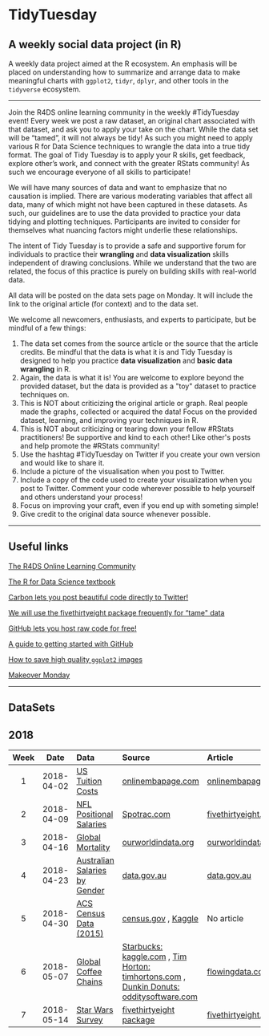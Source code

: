 # TidyTuesday

## A weekly social data project (in R)

A weekly data project aimed at the R ecosystem. An emphasis will be placed on understanding how to summarize and arrange data to make meaningful charts with `ggplot2`, `tidyr`, `dplyr`, and other tools in the `tidyverse` ecosystem.

***

Join the R4DS online learning community in the weekly #TidyTuesday event! Every week we post a raw dataset, an original chart associated with that dataset, and ask you to apply your take on the chart. While the data set will be “tamed”, it will not always be tidy! As such you might need to apply various R for Data Science techniques to wrangle the data into a true tidy format. The goal of Tidy Tuesday is to apply your R skills, get feedback, explore other’s work, and connect with the greater RStats community! As such we encourage everyone of all skills to participate! 

We will have many sources of data and want to emphasize that no causation is implied. There are various moderating variables that affect all data, many of which might not have been captured in these datasets. As such, our guidelines are to use the data provided to practice your data tidying and plotting techniques. Participants are invited to consider for themselves what nuancing factors might underlie these relationships. 

The intent of Tidy Tuesday is to provide a safe and supportive forum for individuals to practice their **wrangling** and **data visualization** skills independent of drawing conclusions. While we understand that the two are related, the focus of this practice is purely on building skills with real-world data.

All data will be posted on the data sets page on Monday. It will include the link to the original article (for context) and to the data set. 

We welcome all newcomers, enthusiasts, and experts to participate, but be mindful of a few things:

1. The data set comes from the source article or the source that the article credits. Be mindful that the data is what it is and Tidy Tuesday is designed to help you practice **data visualization** and **basic data wrangling** in R.  
2. Again, the data is what it is! You are welcome to explore beyond the provided dataset, but the data is provided as a "toy" dataset to practice techniques on.  
3. This is NOT about criticizing the original article or graph. Real people made the graphs, collected or acquired the data! Focus on the provided dataset, learning, and improving your techniques in R.  
4. This is NOT about criticizing or tearing down your fellow #RStats practitioners! Be supportive and kind to each other! Like other's posts and help promote the #RStats community!  
4. Use the hashtag #TidyTuesday on Twitter if you create your own version and would like to share it.
5. Include a picture of the visualisation when you post to Twitter.  
6. Include a copy of the code used to create your visualization when you post to Twitter. Comment your code wherever possible to help yourself and others understand your process!  
7. Focus on improving your craft, even if you end up with someting simple!  
8. Give credit to the original data source whenever possible.  

***

## Useful links

[The R4DS Online Learning Community](https://www.jessemaegan.com/post/r4ds-the-next-iteration/)

[The R for Data Science textbook](http://r4ds.had.co.nz/)

[Carbon lets you post beautiful code directly to Twitter!](https://carbon.now.sh/)

[We will use the fivethirtyeight package frequently for “tame" data](https://cran.r-project.org/web/packages/fivethirtyeight/fivethirtyeight.pdf)

[GitHub lets you host raw code for free!](https://github.com/)

[A guide to getting started with GitHub](https://guides.github.com/activities/hello-world/)

[How to save high quality `ggplot2` images](http://ggplot2.tidyverse.org/reference/ggsave.html)

[Makeover Monday](http://www.makeovermonday.co.uk/data/)

***

## DataSets
## 2018
| Week | Date | Data | Source | Article
| :---: | :---: | :--- | :--- | :---|
| 1 | 2018-04-02 | [US Tuition Costs](https://github.com/rfordatascience/tidytuesday/blob/master/data/us_avg_tuition.xlsx) | [onlinembapage.com](https://onlinembapage.com/average-tuition-and-educational-attainment-in-the-united-states/) | [onlinembapage.com](https://onlinembapage.com/wp-content/uploads/2016/03/AverageTuition_Part1b.jpg) |
| 2 | 2018-04-09 | [NFL Positional Salaries](https://github.com/rfordatascience/tidytuesday/blob/master/data/tidy_tuesday_week2.xlsx) | [Spotrac.com](http://www.spotrac.com/rankings/) | [fivethirtyeight.com](https://espnfivethirtyeight.files.wordpress.com/2017/05/morris-nflrb-1.png?w=575&h=488&quality=90&strip=info) |
| 3|  2018-04-16| [Global Mortality](https://github.com/rfordatascience/tidytuesday/blob/master/data/global_mortality.xlsx) | [ourworldindata.org](https://ourworldindata.org/) | [ourworldindata.org](https://ourworldindata.org/what-does-the-world-die-from) | 
| 4 | 2018-04-23| [Australian Salaries by Gender](https://github.com/rfordatascience/tidytuesday/blob/master/data/week4_australian_salary.csv) | [data.gov.au](https://data.gov.au/dataset/taxation-statistics-2013-14/resource/c506c052-be2f-4fba-8a65-90f9e60f7775?inner_span=True) | [data.gov.au](https://data.gov.au/dataset/taxation-statistics-2013-14/resource/c506c052-be2f-4fba-8a65-90f9e60f7775?inner_span=True)  |
| 5 | 2018-04-30 | [ACS Census Data (2015)](https://github.com/rfordatascience/tidytuesday/blob/master/data/acs2015_county_data.csv) | [census.gov](https://factfinder.census.gov/faces/nav/jsf/pages/index.xhtml) , [Kaggle](https://www.kaggle.com/muonneutrino/us-census-demographic-data)  | No article |
| 6 | 2018-05-07| [Global Coffee Chains](https://github.com/rfordatascience/tidytuesday/blob/master/data/week6_coffee_chains.xlsx) | [Starbucks: kaggle.com](https://www.kaggle.com/starbucks/store-locations) , [Tim Horton: timhortons.com](https://locations.timhortons.com/) , [Dunkin Donuts: odditysoftware.com](http://www.odditysoftware.com/download/download.php?filename=dunkin-donuts.zip) | [flowingdata.com](http://flowingdata.com/2014/03/18/coffee-place-geography/)
| 7 | 2018-05-14 | [Star Wars Survey](https://github.com/fivethirtyeight/data/blob/master/star-wars-survey/StarWars.csv) | [fivethirtyeight package](https://github.com/rudeboybert/fivethirtyeight)    | [fivethirtyeight.com](https://fivethirtyeight.com/features/americas-favorite-star-wars-movies-and-least-favorite-characters/)  
